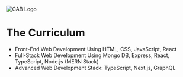 ![CAB Logo](https://github.com/San-Mir/Project_2-JavaScript/assets/7897103/c8e14af1-bca6-4144-a6df-5e58b04edbc6)

# The Curriculum

- Front-End Web Development Using HTML, CSS, JavaScript, React 
- Full-Stack Web Development Using Mongo DB, Express, React, TypeScript, Node.js (MERN Stack) 
- Advanced Web Development Stack: TypeScript, Next.js, GraphQL  
